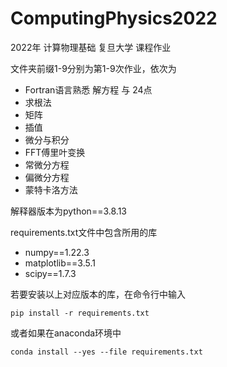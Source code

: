 # ComputingPhysics2022

2022年 计算物理基础 复旦大学 课程作业

文件夹前缀1-9分别为第1-9次作业，依次为
- Fortran语言熟悉 解方程 与 24点
- 求根法
- 矩阵
- 插值
- 微分与积分
- FFT傅里叶变换
- 常微分方程
- 偏微分方程
- 蒙特卡洛方法

解释器版本为python==3.8.13

requirements.txt文件中包含所用的库
- numpy==1.22.3
- matplotlib==3.5.1
- scipy==1.7.3

若要安装以上对应版本的库，在命令行中输入
```shell
pip install -r requirements.txt
```

或者如果在anaconda环境中
```shell
conda install --yes --file requirements.txt
```
